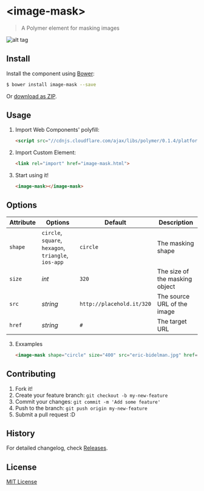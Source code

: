 # &lt;image-mask&gt;

> A Polymer element for masking images

![alt tag](http://www.hejty.com/github/image-mask-circle-320.png)

## Install

Install the component using [Bower](http://bower.io/):

```sh
$ bower install image-mask --save
```

Or [download as ZIP](https://github.com/hejty/image-mask/archive/master.zip).

## Usage

1. Import Web Components' polyfill:

    ```html
    <script src="//cdnjs.cloudflare.com/ajax/libs/polymer/0.1.4/platform.js"></script>
    ```

2. Import Custom Element:

    ```html
    <link rel="import" href="image-mask.html">
    ```

3. Start using it!

    ```html
    <image-mask></image-mask>
    ```

## Options

Attribute       | Options                                                   | Default                       | Description
---             | ---                                                       | ---                           | ---
`shape`         | `circle`, `square`, `hexagon`, `triangle`, `ios-app`      | `circle`                      | The masking shape 
`size`          | *int*                                                     | `320`                         | The size of the masking object
`src`           | *string*                                                  | `http://placehold.it/320`     | The source URL of the image
`href`          | *string*                                                  | `#`                           | The target URL

3. Exxamples

    ```html
    <image-mask shape="circle" size="400" src="eric-bidelman.jpg" href="http://www.google.com/"></image-mask>
    ```

## Contributing

1. Fork it!
2. Create your feature branch: `git checkout -b my-new-feature`
3. Commit your changes: `git commit -m 'Add some feature'`
4. Push to the branch: `git push origin my-new-feature`
5. Submit a pull request :D

## History

For detailed changelog, check [Releases](https://github.com/hejty/image-mask/releases).

## License

[MIT License](http://opensource.org/licenses/MIT)